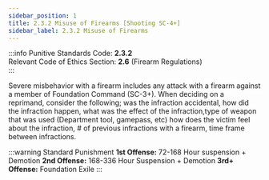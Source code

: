 ```yaml
---
sidebar_position: 1
title: 2.3.2 Misuse of Firearms [Shooting SC-4+]
sidebar_label: 2.3.2 Misuse of Firearms
---
```


:::info
Punitive Standards Code: <TextColor color="#E46C07">**2.3.2**</TextColor> <br />
Relevant Code of Ethics Section: <TextColor color="#21E006">**2.6**</TextColor> (Firearm Regulations) <br />
:::

Severe misbehavior with a firearm includes any attack with a firearm against a member of Foundation Command (SC-3+). When deciding on a reprimand, consider the following; was the infraction accidental, how did the infraction happen, what was the effect of the infraction,type of weapon that was used (Department tool, gamepass, etc) how does the victim feel about the infraction, # of previous infractions with a firearm, time frame between infractions. 

:::warning Standard Punishment
**1st Offense:** 72-168 Hour suspension + Demotion 
**2nd Offense:** 168-336 Hour Suspension + Demotion
**3rd+ Offense:** Foundation Exile
:::